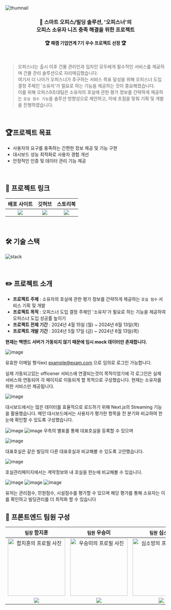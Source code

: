 ![thumnail](https://github.com/KPT-Final-Team9/front/assets/104605709/06cbd768-e31a-4688-bbce-2df7263a696a)

### <div align="center">🏢 스마트 오피스/빌딩 솔루션, '오피스너'의 <br />오피스 소유자 니즈 충족 해결을 위한 프로젝트 </div>

#### <div align="center"> 🏆 패캠 기업연계 7기 우수 프로젝트 선정 🏆 </div>

<br />

> 오피스너는 출시 이후 건물 관리인과 임차인 모두에게 필수적인 서비스를 제공하며 건물 관리 솔루션으로 자리매김했습니다.  
> 여기서 더 나아가 오피스너가 추구하는 서비스 목표 달성을 위해 오피스너 도입 결정 주체인 '소유자'가 필요로 하는 기능을 제공하는 것이 중요해졌습니다.  
> 이를 위해 오피스9조대팀은 소유자의 호실에 관한 평가 정보를 간략하게 제공하는 `호실 점수 기능`을 솔루션 방향성으로 제안하고, 이에 초점을 맞춰 기획 및 개발을 진행하였습니다.

<br />

## 🏆프로젝트 목표

- 사용자의 요구를 충족하는 간편한 정보 제공 및 기능 구현
- 대시보드 성능 최적화로 사용자 경험 개선
- 안정적인 인증 및 데이터 관리 기능 제공

<br />

## 🔗 프로젝트 링크

|                                                      배포 사이트                                                       |                                                                   깃허브                                                                    |                                                                                          스토리북                                                                                           |
| :--------------------------------------------------------------------------------------------------------------------: | :-----------------------------------------------------------------------------------------------------------------------------------------: | :-----------------------------------------------------------------------------------------------------------------------------------------------------------------------------------------: |
| <a href="https://www.officedev.site/"><img src="https://img.shields.io/badge/오피스너-3761E2?style=flat-square&"/></a> | <a href="https://github.com/KPT-Final-Team9/front"><img src="https://img.shields.io/badge/Front Repository-181717?style=flat-square&"/></a> | <a href="https://66421fd64f35d30603e16002-eexlmnzjxv.chromatic.com/?path=/docs/chart-gradientchart--docs"><img src="https://img.shields.io/badge/Storybook-FF4785?style=flat-square&"/></a> |

<br />

## 🛠️ 기술 스택

![stack](https://github.com/KPT-Final-Team9/front/assets/104605709/9e53cdb5-cb2e-4d63-817e-61384b09b717)

<br />

## ✏️ 프로젝트 소개

- **프로젝트 주제** : 소유자의 호실에 관한 평가 정보를 간략하게 제공하는 `호실 점수` 서비스 기획 및 개발
- **프로젝트 목적** : 오피스너 도입 결정 주체인 '소유자'가 필요로 하는 기능을 제공하여 오피스너 도입 성공률 높이기
- **프로젝트 전체 기간** : 2024년 4월 15일 (월) ~ 2024년 6월 13일(목)
- **프로젝트 개발 기간** : 2024년 5월 17일 (금) ~ 2024년 6월 13일(목)

**현재는 백엔드 서버가 가동되지 않기 때문에 임시 mock 데이터만 존재합니다.**

![image](https://github.com/user-attachments/assets/2642dcb8-c0a2-4f1f-93d4-0557d882399e)

유효한 이메일 형식ex) example@exam.com
으로 임의로 로그인 가능합니다.

실제 가동되고있는 officener 서비스에 연결되는것이 목적이었기에
각 로그인은 실제 서비스와 연동되어 각 페이지로 이동되게 할 목적으로 구성했습니다.
현재는 소유자를 위한 서비스만 제공됩니다.

![image](https://github.com/user-attachments/assets/302da9b0-6be3-41fc-ba14-b3c667308150)

대시보드에서는 많은 데이터를 효율적으로 로드하기 위해 Next.js의 Streaming 기능을 활용했습니다.
메인 대시보드에서는 사용자가 평가한 항목을 전 분기와 비교하여 한눈에 확인할 수 있도록 구성했습니다.

![image](https://github.com/user-attachments/assets/f7b891c6-66ef-4549-a01f-b37899646b00)
![image](https://github.com/user-attachments/assets/d5f4982f-d71c-4afc-b0be-283f6b5bd8b4)
우측의 별표를 통해 대표호실을 등록할 수 있으며

![image](https://github.com/user-attachments/assets/78b1e0e5-6ce0-416c-b1c5-1088d1b29ff6)

대표호실은 같은 빌딩의 다른 대표호실과 비교해볼 수 있도록 고안했습니다.

![image](https://github.com/user-attachments/assets/c822801f-ada1-436e-9c61-7b10ba5006d5)

호실관리페이지에서는 계약정보와 내 호실을 한눈에 비교해볼 수 있습니다.

![image](https://github.com/user-attachments/assets/4b0a7305-1379-4e1a-9154-21cd91721054)
![image](https://github.com/user-attachments/assets/202d8ebf-9d41-4065-8a4e-5e4a2cb2e9a5)
![image](https://github.com/user-attachments/assets/9464d5cc-b822-43b5-a6dd-8e2c366a7498)

유저는 관리점수, 민원점수, 시설점수를 평가할 수 있으며
해당 평가를 통해 소유자는 이를 확인하고
빌딩관리를 더 최적화 할 수 있습니다

## 🤝 프론트엔드 팀원 구성

|                                                                  `팀장` 함지훈                                                                  |                                                                   `팀원` 우승미                                                                    |                                                                  `팀원` 심소망                                                                   |                                                                 `조력자` 김관경                                                                  |
| :---------------------------------------------------------------------------------------------------------------------------------------------: | :------------------------------------------------------------------------------------------------------------------------------------------------: | :----------------------------------------------------------------------------------------------------------------------------------------------: | :----------------------------------------------------------------------------------------------------------------------------------------------: |
| <a href="https://github.com/Lamyzm"><img src="https://avatars.githubusercontent.com/u/58257616?v=4" width="180px;" alt="함지훈의 프로필 사진"/> | <a href="https://github.com/wSeungMi"><img src="https://avatars.githubusercontent.com/u/104605709?v=4" width="180px;" alt="우승미의 프로필 사진"/> | <a href="https://github.com/ssmv713"><img src="https://avatars.githubusercontent.com/u/42069999?v=4" width="180px;" alt="심소망의 프로필 사진"/> | <a href="https://github.com/vangona"><img src="https://avatars.githubusercontent.com/u/69471032?v=4" width="180px;" alt="김관경의 프로필 사진"/> |
|  <a href="https://github.com/Lamyzm"><img src="https://img.shields.io/badge/Lamyzm-181717?style=flat-square&logo=GitHub&logoColor=white"/></a>  | <a href="https://github.com/wSeungMi"><img src="https://img.shields.io/badge/wSeungMi-181717?style=flat-square&logo=GitHub&logoColor=white"/></a>  | <a href="https://github.com/ssmv713"><img src="https://img.shields.io/badge/ssmv713-181717?style=flat-square&logo=GitHub&logoColor=white"/></a>  | <a href="https://github.com/vangona"><img src="https://img.shields.io/badge/vangona-181717?style=flat-square&logo=GitHub&logoColor=white"/></a>  |

<br />

